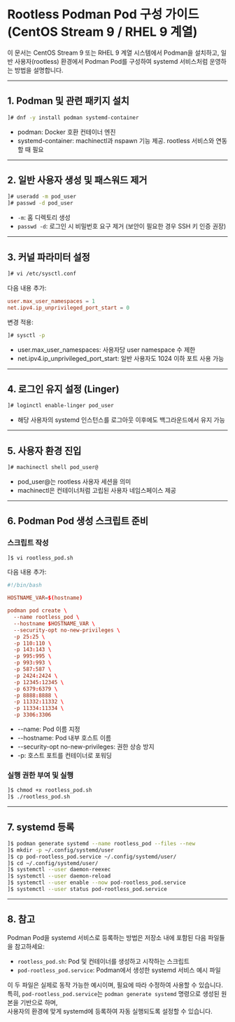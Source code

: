 
# Rootless Podman Pod 구성 가이드 (CentOS Stream 9 / RHEL 9 계열)

이 문서는 CentOS Stream 9 또는 RHEL 9 계열 시스템에서 Podman을 설치하고, 일반 사용자(rootless) 환경에서 Podman Pod를 구성하여 systemd 서비스처럼 운영하는 방법을 설명합니다.

---

## 1. Podman 및 관련 패키지 설치

```bash
]# dnf -y install podman systemd-container
```

- podman: Docker 호환 컨테이너 엔진  
- systemd-container: machinectl과 nspawn 기능 제공. rootless 서비스와 연동할 때 필요

---

## 2. 일반 사용자 생성 및 패스워드 제거

```bash
]# useradd -m pod_user
]# passwd -d pod_user
```

- `-m`: 홈 디렉토리 생성  
- `passwd -d`: 로그인 시 비밀번호 요구 제거 (보안이 필요한 경우 SSH 키 인증 권장)

---

## 3. 커널 파라미터 설정

```bash
]# vi /etc/sysctl.conf
```

다음 내용 추가:

```conf
user.max_user_namespaces = 1
net.ipv4.ip_unprivileged_port_start = 0
```

변경 적용:

```bash
]# sysctl -p
```

- user.max_user_namespaces: 사용자당 user namespace 수 제한  
- net.ipv4.ip_unprivileged_port_start: 일반 사용자도 1024 이하 포트 사용 가능

---

## 4. 로그인 유지 설정 (Linger)

```bash
]# loginctl enable-linger pod_user
```

- 해당 사용자의 systemd 인스턴스를 로그아웃 이후에도 백그라운드에서 유지 가능

---

## 5. 사용자 환경 진입

```bash
]# machinectl shell pod_user@
```

- pod_user@는 rootless 사용자 세션을 의미  
- machinectl은 컨테이너처럼 고립된 사용자 네임스페이스 제공

---

## 6. Podman Pod 생성 스크립트 준비

### 스크립트 작성

```bash
]$ vi rootless_pod.sh
```

다음 내용 추가:
```conf
#!/bin/bash

HOSTNAME_VAR=$(hostname)

podman pod create \
  --name rootless_pod \
  --hostname $HOSTNAME_VAR \
  --security-opt no-new-privileges \
  -p 25:25 \
  -p 110:110 \
  -p 143:143 \
  -p 995:995 \
  -p 993:993 \
  -p 587:587 \
  -p 2424:2424 \
  -p 12345:12345 \
  -p 6379:6379 \
  -p 8888:8888 \
  -p 11332:11332 \
  -p 11334:11334 \
  -p 3306:3306
```
- --name: Pod 이름 지정  
- --hostname: Pod 내부 호스트 이름  
- --security-opt no-new-privileges: 권한 상승 방지  
- -p: 호스트 포트를 컨테이너로 포워딩

### 실행 권한 부여 및 실행

```bash
]$ chmod +x rootless_pod.sh
]$ ./rootless_pod.sh
```

---

## 7. systemd 등록

```bash
]$ podman generate systemd --name rootless_pod --files --new
]$ mkdir -p ~/.config/systemd/user
]$ cp pod-rootless_pod.service ~/.config/systemd/user/
]$ cd ~/.config/systemd/user/
]$ systemctl --user daemon-reexec
]$ systemctl --user daemon-reload
]$ systemctl --user enable --now pod-rootless_pod.service
]$ systemctl --user status pod-rootless_pod.service
```

---

## 8. 참고

Podman Pod을 systemd 서비스로 등록하는 방법은 저장소 내에 포함된 다음 파일들을 참고하세요:

- `rootless_pod.sh`: Pod 및 컨테이너를 생성하고 시작하는 스크립트
- `pod-rootless_pod.service`: Podman에서 생성한 systemd 서비스 예시 파일

이 두 파일은 실제로 동작 가능한 예시이며, 필요에 따라 수정하여 사용할 수 있습니다.  
특히, `pod-rootless_pod.service`는 `podman generate systemd` 명령으로 생성된 원본을 기반으로 하며,  
사용자의 환경에 맞게 systemd에 등록하여 자동 실행되도록 설정할 수 있습니다.
